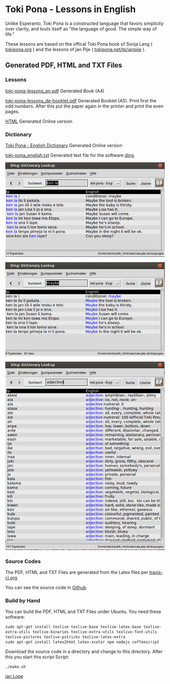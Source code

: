 # Toki Pona - Lessons in English
Unlike Esperanto, Toki Pona is a constructed language that favors simplicity over clarity, and touts itself as "the language of good. The simple way of life." 

These lessons are based on the offical Toki Pona book of Sonja Lang ( [tokipona.org](http://tokipona.org) ) 
and the lessons of jan Pije ( [tokipona.net/tp/janpije](http://tokipona.net/tp/janpije/) ). 

## Generated PDF, HTML and TXT Files

### Lessons

[toki-pona-lessons_en.pdf](https://github.com/jan-Lope/Toki_Pona_lessons_English/blob/gh-pages/toki-pona-lessons_en.pdf) Generated Book (A4)  

[toki-pona-lessons_de-booklet.pdf](https://github.com/jan-Lope/Toki_Pona_lessons_English/blob/gh-pages/toki-pona-lessons_en-booklet.pdf) Generated Booklet (A5). 
Print first the odd numbers. After this put the paper again in the printer and print the even pages.

[HTML](https://htmlpreview.github.io/?https://raw.githubusercontent.com/jan-Lope/Toki_Pona_lessons_English/gh-pages/toki-pona-lessons_en/index.html) Generated Online version

### Dictionary

[Toki Pona - English Dictionary](https://htmlpreview.github.io/?https://raw.githubusercontent.com/jan-Lope/Toki_Pona_lessons_English/gh-pages/dictionary.html) Generated Online version

[toki-pona_english.txt](https://github.com/jan-Lope/Toki_Pona_lessons_English/blob/gh-pages/toki-pona_english.txt) Generated text file for the software [ding](http://www-user.tu-chemnitz.de/~fri/ding/).

![ding](ding01.png?raw=true "ding")

![ding](ding02.png?raw=true "ding")

![ding](ding03.png?raw=true "ding")


### Source Codes

The PDF, HTML and TXT Files are generated from the Latex files per [travis-ci.org](https://travis-ci.org/jan-Lope/Toki_Pona_lessons_English).

You can see the source code in [Github](https://github.com/jan-Lope/Toki_Pona_lessons_English).

### Build by Hand

You can build the PDF, HTML and TXT Files under Ubuntu. You need these software:


    sudo apt-get install texlive texlive-base texlive-latex-base texlive-extra-utils texlive-binaries texlive-extra-utils texlive-font-utils texlive-pictures texlive-pstricks texlive-latex-extra 
    sudo apt-get install latex2html latex-xcolor npm nodejs coffeescript


Download the source code in a directory and change to this directory. After this you start this script Script:


    ./make.sh




[jan Lope](https://jan-lope.github.io)
